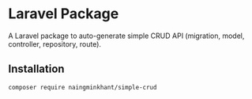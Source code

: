 # Laravel Package

A Laravel package to auto-generate simple CRUD API (migration, model, controller, repository, route).

## Installation

```bash
composer require naingminkhant/simple-crud
```
